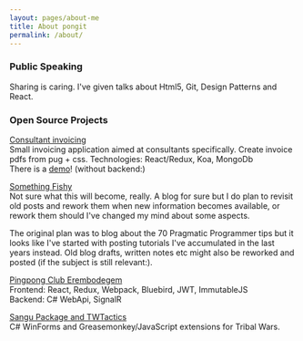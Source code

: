 ```yaml
---
layout: pages/about-me
title: About pongit
permalink: /about/
---
```


### Public Speaking

Sharing is caring. I've given talks about Html5, Git, Design Patterns and React.


### Open Source Projects

[Consultant invoicing][project-confac]  
Small invoicing application aimed at consultants specifically. Create invoice pdfs from pug + css.
Technologies: React/Redux, Koa, MongoDb  
There is a [demo][confac-demo]! (without backend:)

[Something Fishy][project-bliki]  
Not sure what this will become, really. A blog for sure but I do plan to revisit old posts and rework them
when new information becomes available, or rework them should I've changed my mind about some aspects.  

The original plan was to blog about the 70 Pragmatic Programmer tips but it looks like I've started with posting
tutorials I've accumulated in the last years instead. Old blog drafts, written notes etc might also be reworked and posted
(if the subject is still relevant:).


[Pingpong Club Erembodegem][project-ttc]  
Frontend: React, Redux, Webpack, Bluebird, JWT, ImmutableJS  
Backend: C# WebApi, SignalR  


[Sangu Package and TWTactics][project-sangu]  
C# WinForms and Greasemonkey/JavaScript extensions for Tribal Wars.

[project-sangu]: http://sangu.be
[project-ttc]: https://github.com/TTCErembodegem
[project-bliki]: https://github.com/Laoujin/bliki
[project-confac]: https://github.com/be-pongit/confac-front
[confac-demo]: http://pongit.be/assets/confac-demo/index.html
